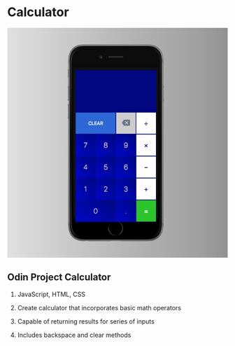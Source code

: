 # Calculator

![calculator screenshot](calculator_screenshot.png)

## Odin Project Calculator

1. JavaScript, HTML, CSS

2. Create calculator that incorporates basic math operators

3. Capable of returning results for series of inputs

4. Includes backspace and clear methods
